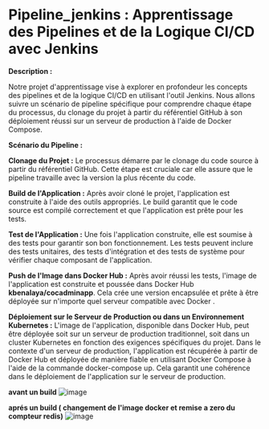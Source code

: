 # Pipeline_jenkins : Apprentissage des Pipelines et de la Logique CI/CD avec Jenkins

**Description :**

Notre projet d'apprentissage vise à explorer en profondeur les concepts des pipelines et de la logique CI/CD en utilisant l'outil Jenkins. Nous allons suivre un scénario de pipeline spécifique pour comprendre chaque étape du processus, du clonage du projet à partir du référentiel GitHub à son déploiement réussi sur un serveur de production à l'aide de Docker Compose.

**Scénario du Pipeline :**

**Clonage du Projet :** Le processus démarre par le clonage du code source à partir du référentiel GitHub. Cette étape est cruciale car elle assure que le pipeline travaille avec la version la plus récente du code.

**Build de l'Application :** Après avoir cloné le projet, l'application est construite à l'aide des outils appropriés. Le build garantit que le code source est compilé correctement et que l'application est prête pour les tests.

**Test de l'Application :** Une fois l'application construite, elle est soumise à des tests pour garantir son bon fonctionnement. Les tests peuvent inclure des tests unitaires, des tests d'intégration et des tests de système pour vérifier chaque composant de l'application.

**Push de l'Image dans Docker Hub :** Après avoir réussi les tests, l'image de l'application est construite et poussée dans Docker Hub **kbenalaya/cocadminapp**. Cela crée une version encapsulée et prête à être déployée sur n'importe quel serveur compatible avec Docker .

**Déploiement sur le Serveur de Production ou dans un Environnement Kubernetes :** L'image de l'application, disponible dans Docker Hub, peut être déployée soit sur un serveur de production traditionnel, soit dans un cluster Kubernetes en fonction des exigences spécifiques du projet. Dans le contexte d'un serveur de production, l'application est récupérée à partir de Docker Hub et déployée de manière fiable en utilisant Docker Compose à l'aide de la commande docker-compose up. Cela garantit une cohérence dans le déploiement de l'application sur le serveur de production. 

**avant un build**
![image](https://github.com/OGjenzo/pipeline_jenkins/assets/125826820/7090c875-18b7-4743-9d83-9311cce8b2ee)

**aprés un build ( changement de l'image docker et remise a zero du compteur redis)**
![image](https://github.com/OGjenzo/pipeline_jenkins/assets/125826820/72e5a72a-323e-4026-ac10-ce874ea3b390)

